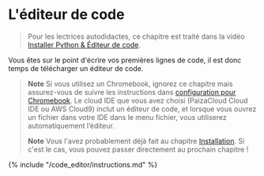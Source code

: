 # L'éditeur de code

> Pour les lectrices autodidactes, ce chapitre est traité dans la vidéo [Installer Python & Éditeur de code](https://www.youtube.com/watch?v=pVTaqzKZCdA&t=4m43s).

Vous êtes sur le point d'écrire vos premières lignes de code, il est donc temps de télécharger un éditeur de code.

> **Note** Si vous utilisez un Chromebook, ignorez ce chapitre mais assurez-vous de suivre les instructions dans [configuration pour Chromebook](../chromebook_setup/README.md). Le cloud IDE que vous avez choisi (PaizaCloud Cloud IDE ou AWS Cloud9) inclut un éditeur de code, et lorsque vous ouvrez un fichier dans votre IDE dans le menu fichier, vous utiliserez automatiquement l’éditeur.
> 
> **Note** Vous l'avez probablement déjà fait au chapitre [Installation](../installation/README.md). Si c'est le cas, vous pouvez passer directement au prochain chapitre !

{% include "/code_editor/instructions.md" %}